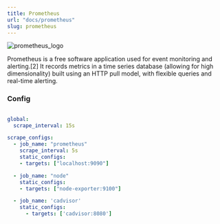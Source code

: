 ```yaml
---
title: Prometheus
url: "docs/prometheus"
slug: prometheus
---
```


![prometheus_logo](../images/monitoring/prometheus.png)


Prometheus is a free software application used for event monitoring and alerting.[2] It records metrics in a time series database (allowing for high dimensionality) built using an HTTP pull model, with flexible queries and real-time alerting.

### Config

```yaml

global:
  scrape_interval: 15s

scrape_configs:
  - job_name: "prometheus"
    scrape_interval: 5s
    static_configs:
    - targets: ["localhost:9090"]

  - job_name: "node"
    static_configs:
    - targets: ["node-exporter:9100"]

  - job_name: 'cadvisor'
    static_configs:
      - targets: ['cadvisor:8080']

```